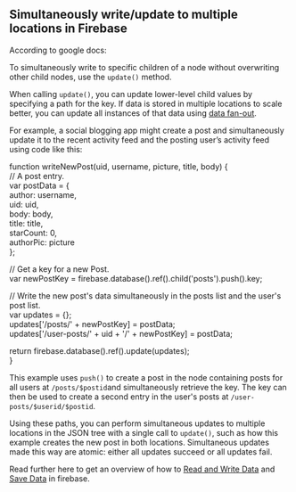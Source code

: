 ## Simultaneously write/update to multiple locations in Firebase

According to google docs:

To simultaneously write to specific children of a node without overwriting other child nodes, use the `update()` method.

When calling `update()`, you can update lower-level child values by specifying a path for the key. If data is stored in multiple locations to scale better, you can update all instances of that data using [data fan-out](https://firebase.google.com/docs/database/web/structure-data#fanout).

For example, a social blogging app might create a post and simultaneously update it to the recent activity feed and the posting user’s activity feed using code like this:

function writeNewPost(uid, username, picture, title, body) {  
  // A post entry.  
  var postData = {  
    author: username,  
    uid: uid,  
    body: body,  
    title: title,  
    starCount: 0,  
    authorPic: picture  
  };

  // Get a key for a new Post.  
  var newPostKey = firebase.database().ref().child('posts').push().key;

  // Write the new post's data simultaneously in the posts list and the user's post list.  
  var updates = {};  
  updates\['/posts/' + newPostKey\] = postData;  
  updates\['/user-posts/' + uid + '/' + newPostKey\] = postData;

  return firebase.database().ref().update(updates);  
}

This example uses `push()` to create a post in the node containing posts for all users at `/posts/$postid`and simultaneously retrieve the key. The key can then be used to create a second entry in the user's posts at `/user-posts/$userid/$postid`.

Using these paths, you can perform simultaneous updates to multiple locations in the JSON tree with a single call to `update()`, such as how this example creates the new post in both locations. Simultaneous updates made this way are atomic: either all updates succeed or all updates fail.

Read further here to get an overview of how to [Read and Write Data](https://firebase.google.com/docs/database/web/read-and-write#updating_or_deleting_data) and [Save Data](https://firebase.google.com/docs/database/admin/save-data) in firebase.